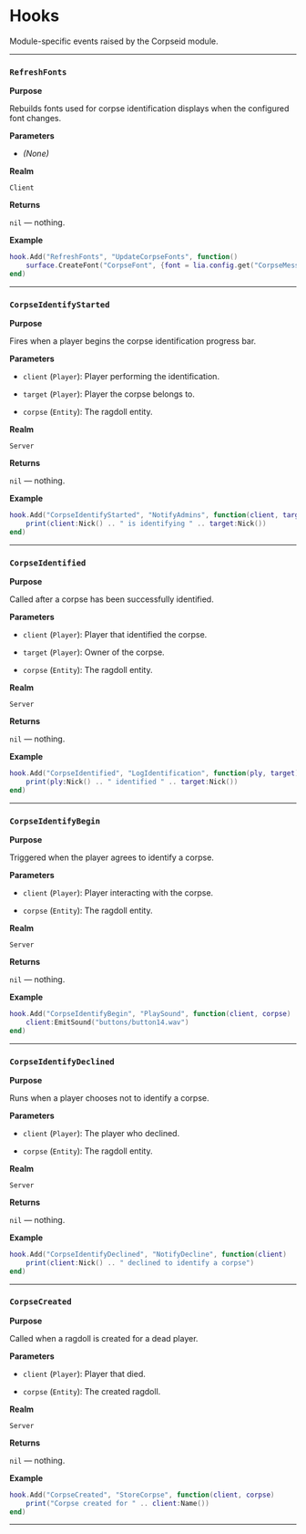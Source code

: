 # Hooks

Module-specific events raised by the Corpseid module.

---

### `RefreshFonts`

**Purpose**

Rebuilds fonts used for corpse identification displays when the configured font changes.

**Parameters**

* *(None)*

**Realm**

`Client`

**Returns**

`nil` — nothing.

**Example**

```lua
hook.Add("RefreshFonts", "UpdateCorpseFonts", function()
    surface.CreateFont("CorpseFont", {font = lia.config.get("CorpseMessageFont"), size = 32})
end)
```

---

### `CorpseIdentifyStarted`

**Purpose**

Fires when a player begins the corpse identification progress bar.

**Parameters**

* `client` (`Player`): Player performing the identification.

* `target` (`Player`): Player the corpse belongs to.

* `corpse` (`Entity`): The ragdoll entity.

**Realm**

`Server`

**Returns**

`nil` — nothing.

**Example**

```lua
hook.Add("CorpseIdentifyStarted", "NotifyAdmins", function(client, target)
    print(client:Nick() .. " is identifying " .. target:Nick())
end)
```

---

### `CorpseIdentified`

**Purpose**

Called after a corpse has been successfully identified.

**Parameters**

* `client` (`Player`): Player that identified the corpse.

* `target` (`Player`): Owner of the corpse.

* `corpse` (`Entity`): The ragdoll entity.

**Realm**

`Server`

**Returns**

`nil` — nothing.

**Example**

```lua
hook.Add("CorpseIdentified", "LogIdentification", function(ply, target)
    print(ply:Nick() .. " identified " .. target:Nick())
end)
```

---

### `CorpseIdentifyBegin`

**Purpose**

Triggered when the player agrees to identify a corpse.

**Parameters**

* `client` (`Player`): Player interacting with the corpse.

* `corpse` (`Entity`): The ragdoll entity.

**Realm**

`Server`

**Returns**

`nil` — nothing.

**Example**

```lua
hook.Add("CorpseIdentifyBegin", "PlaySound", function(client, corpse)
    client:EmitSound("buttons/button14.wav")
end)
```

---

### `CorpseIdentifyDeclined`

**Purpose**

Runs when a player chooses not to identify a corpse.

**Parameters**

* `client` (`Player`): The player who declined.

* `corpse` (`Entity`): The ragdoll entity.

**Realm**

`Server`

**Returns**

`nil` — nothing.

**Example**

```lua
hook.Add("CorpseIdentifyDeclined", "NotifyDecline", function(client)
    print(client:Nick() .. " declined to identify a corpse")
end)
```

---

### `CorpseCreated`

**Purpose**

Called when a ragdoll is created for a dead player.

**Parameters**

* `client` (`Player`): Player that died.

* `corpse` (`Entity`): The created ragdoll.

**Realm**

`Server`

**Returns**

`nil` — nothing.

**Example**

```lua
hook.Add("CorpseCreated", "StoreCorpse", function(client, corpse)
    print("Corpse created for " .. client:Name())
end)
```

---

